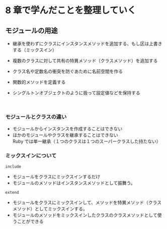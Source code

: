 # 8 章で学んだことを整理していく

## モジュールの用途

- 継承を使わずにクラスにインスタンスメソッドを追加する、もし区は上書きする（ミックスイン）
- 複数のクラスに対して共有の特異メソッド（クラスメソッド）を追加する
- クラス名や定数名の衝突を防ぐあために名前空間を作る
- 関数的メソッドを定義する
- シングルトンオブジェクトのように扱って設定値などを保持する

  <br>

### モジュールとクラスの違い

- モジュールからインスタンスを作成することはできない
- ほかのモジュールやクラスを継承することはできない<br>
  Ruby では単一継承（１つのクラスは１つのスーパークラスした持たない）

### ミックスインについて

`include` <br>

- モジュールをクラスにミックスインするだけ
- モジュールのメソッドはインスタンスメソッドとして振舞う。

`extend` <br>

- モジュールをクラスにミックスインして、メソッドを特異メソッド（クラスメソッド）としてミックスインする。
- モジュールのメソッドをミックスインしたクラスのクラスメソッドとして使うことができる
